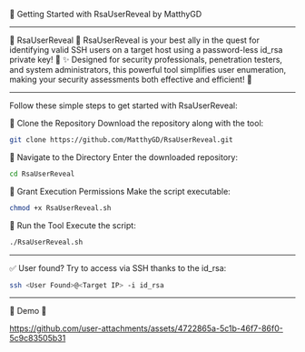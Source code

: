 🚀 Getting Started with RsaUserReveal by MatthyGD

------------------------------------------------------------------------------------------------------------------------------------------------------------

🌟 RsaUserReveal 🌟 
RsaUserReveal is your best ally in the quest for identifying valid SSH users on a target host using a password-less id_rsa private key! 🔑 ✨ Designed for security professionals, penetration testers, and system administrators, this powerful tool simplifies user enumeration, making your security assessments both effective and efficient! 🚀

------------------------------------------------------------------------------------------------------------------------------------------------------------

Follow these simple steps to get started with RsaUserReveal:

🔴 Clone the Repository
Download the repository along with the tool:

```bash
git clone https://github.com/MatthyGD/RsaUserReveal.git
```

🔴 Navigate to the Directory
Enter the downloaded repository:

```bash
cd RsaUserReveal
```

🔴 Grant Execution Permissions
Make the script executable:

```bash
chmod +x RsaUserReveal.sh
```

🔴 Run the Tool
Execute the script:

```bash
./RsaUserReveal.sh
```

------------------------------------------------------------------------------------------------------------------------------------------------------------

✅ User found? Try to access via SSH thanks to the id_rsa:

``` bash
ssh <User Found>@<Target IP> -i id_rsa
```

------------------------------------------------------------------------------------------------------------------------------------------------------------

🌟 Demo 🌟

https://github.com/user-attachments/assets/4722865a-5c1b-46f7-86f0-5c9c83505b31

